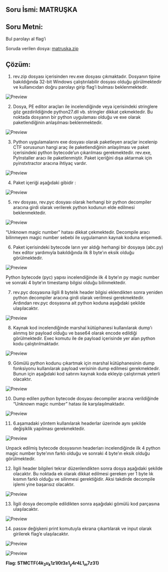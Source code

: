 ## Soru İsmi: MATRUŞKA

## Soru Metni: 

Bul parolayı al flag’i 

Soruda verilen dosya: [matruska.zip](matruska.zip)

## Çözüm: 

1. rev.zip dosyası içerisinden rev.exe dosyası çıkmaktadır. Dosyanın tipine bakıldığında 32-bit Windows çalıştırılabilir dosyası olduğu görülmektedir ve kullanıcıdan doğru parolayı girip 
flag’i bulması beklenmektedir.

![Preview](s1.png)

2. Dosya, PE editor araçları ile incelendiğinde veya içerisindeki stringlere göz gezdirildiğinde python27.dll vb. 
stringler dikkat çekmektedir. Bu noktada dosyanın bir python uygulaması olduğu ve exe olarak paketlendiğinin anlaşılması beklenmektedir.

![Preview](s2.png)

3. Python uygulamalarını exe dosyası olarak paketleyen araçlar incelenip CTF sorusunun hangi araç ile paketlendiğinin anlaşılması ve 
paket içerisindeki python bytecode’un çıkarılması gerekmektedir. rev.exe, PyInstaller aracı ile paketlenmiştir. 
Paket içeriğini dışa aktarmak için pyinstxtractor aracına ihtiyaç vardır.

![Preview](s3.png)

4. Paket içeriği aşağıdaki gibidir :

![Preview](s4.png)

5.  rev dosyası, rev.pyc dosyası olarak herhangi bir python decompiler aracına girdi olarak verilerek python kodunun elde edilmesi 
beklenmektedir.

![Preview](s5.png)

“Unknown magic number” hatası dikkat çekmektedir. Decompile aracı bilinmeyen magic number sebebi ile uygulamanın kaynak koduna erişemedi.

6. Paket içerisindeki bytecode ların yer aldığı herhangi bir dosyaya (abc.py) hex editor yardımıyla bakıldığında ilk 
8 byte’ın eksik olduğu görülmektedir.

![Preview](s6.png)

Python bytecode (pyc) yapısı incelendiğinde ilk 4 byte’ın py magic number ve sonraki 4 byte’ın timestamp bilgisi olduğu bilinmektedir. 

7. rev.pyc dosyasına ilgili 8 bytelık header bilgisi eklendikten sonra yeniden python decompiler aracına girdi olarak verilmesi 
gerekmektedir. Ardından rev.pyc dosyasına ait python koduna aşağıdaki şekilde ulaşılacaktır. 

![Preview](s7.png)

8. Kaynak kod incelendiğinde marshal kütüphanesi kullanılarak dump’ı alınmış bir payload olduğu ve base64 olarak encode edildiği görülmektedir. 
Exec komutu ile de payload içerisinde yer alan python kodu çalıştırılmaktadır.

![Preview](s8.png)

9. Gömülü python kodunu çıkartmak için marshal kütüphanesinin dump fonksiyonu kullanılarak payload verisinin dump edilmesi gerekmektedir. 
Bunun için aşağıdaki kod satırını kaynak koda ekleyip çalıştırmak yeterli olacaktır.

![Preview](s9.png)

10. Dump edilen python bytecode dosyası decompiler aracına verildiğinde “Unknown magic number” hatası ile karşılaşılmaktadır. 

![Preview](s10.png)

11. 6.aşamadaki yöntem kullanılarak headerlar üzerinde aynı şekilde değişiklik yapılması gerekmektedir. 

![Preview](s11.png)

Unpack edilmiş bytecode dosyasının headerları incelendiğinde ilk 4 python magic number byte’ının farklı olduğu ve sonraki 
4 byte’ın eksik olduğu görülmektedir. 

12. İlgili header bilgileri tekrar düzenlendikten sonra dosya aşağıdaki şekilde olacaktır.
Bu noktada ek olarak dikkat edilmesi gereken yer 1 byte lık kısmın farklı olduğu ve silinmesi gerektiğidir. 
Aksi takdirde decompile işlemi yine başarısız olacaktır. 

![Preview](s12.png)

13. İlgili dosya decompile edildikten sonra aşağıdaki gömülü kod parçasına ulaşılacaktır. 

![Preview](s13.png)

14. passw değişkeni print komutuyla ekrana çıkartılarak ve input olarak girilerek flag’e ulaşılacaktır. 

![Preview](s14.png)

![Preview](s15.png)

**Flag: STMCTF{4$k_3u_k1z1l0t3s1_y4r4L1_m7z3$1}**
